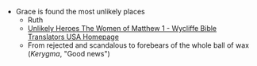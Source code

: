 - Grace is found the most unlikely places
	- Ruth
	- [Unlikely Heroes The Women of Matthew 1 - Wycliffe Bible Translators USA Homepage](https://www.wycliffe.org/blog/posts/unlikely-heroes-the-women-of-matthew-1)
	- From rejected and scandalous to forebears of the whole ball of wax (*Kerygma*, "Good news")